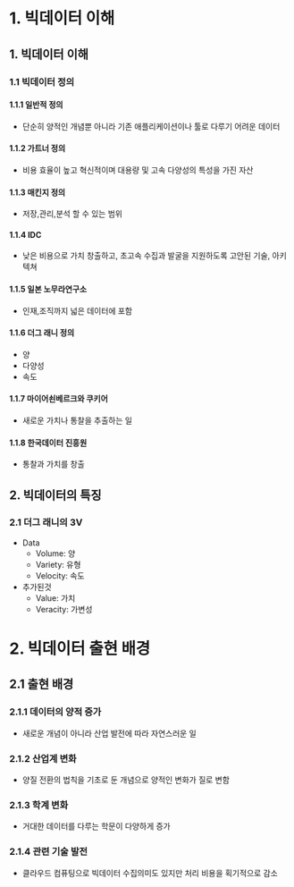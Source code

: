 # 1. 빅데이터 이해
## 1. 빅데이터 이해
### 1.1 빅데이터 정의
#### 1.1.1 일반적 정의
- 단순히 양적인 개념뿐 아니라 기존 애플리케이션이나 툴로 다루기 어려운 데이터
#### 1.1.2 가트너 정의
- 비용 효율이 높고 혁신적이며 대용량 및 고속 다양성의 특성을 가진 자산
#### 1.1.3 매킨지 정의
- 저장,관리,분석 할 수 있는 범위
#### 1.1.4 IDC 
- 낮은 비용으로 가치 창출하고, 초고속 수집과 발굴을 지원하도록 고안된 기술, 아키텍쳐
#### 1.1.5 일본 노무라연구소
- 인재,조직까지 넓은 데이터에 포함
#### 1.1.6 더그 래니 정의
- 양
- 다양성
- 속도
#### 1.1.7 마이어쇤베르크와 쿠키어
- 새로운 가치나 통찰을 추출하는 일
#### 1.1.8 한국데이터 진흥원
- 통찰과 가치를 창출
## 2. 빅데이터의 특징
### 2.1 더그 래니의 3V
- Data
    - Volume: 양
    - Variety: 유형
    - Velocity: 속도
- 추가된것
    - Value: 가치
    - Veracity: 가변성
# 2. 빅데이터 출현 배경
## 2.1 출현 배경
### 2.1.1 데이터의 양적 증가
- 새로운 개념이 아니라 산업 발전에 따라 자연스러운 일
### 2.1.2 산업계 변화
- 양질 전환의 법칙을 기초로 둔 개념으로 양적인 변화가 질로 변함
### 2.1.3 학계 변화
- 거대한 데이터를 다루는 학문이 다양하게 증가
### 2.1.4 관련 기술 발전
- 클라우드 컴퓨팅으로 빅데이터 수집의미도 있지만 처리 비용을 획기적으로 감소
